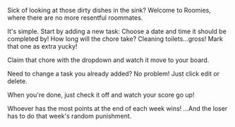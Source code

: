 Sick of looking at those dirty dishes in the sink? Welcome to Roomies, where there are no more resentful roommates.

It's simple. Start by adding a new task: Choose a date and time it should be completed by! How long will the chore take? Cleaning toilets...gross! Mark that one as <italics>extra yucky<italics>!

Claim that chore with the dropdown and watch it move to your board.

Need to change a task you already added? No problem! Just click edit or delete.

When you're done, just check it off and watch your score go up!

Whoever has the most points at the end of each week wins! ...And the loser has to do that week's random punishment.
